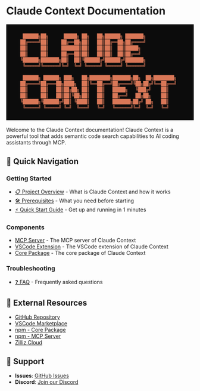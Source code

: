 # Claude Context Documentation
![](../assets/claude-context.png)

Welcome to the Claude Context documentation! Claude Context is a powerful tool that adds semantic code search capabilities to AI coding assistants through MCP.

## 🚀 Quick Navigation

### Getting Started
- [📋 Project Overview](getting-started/overview.md) - What is Claude Context and how it works
- [🛠️ Prerequisites](getting-started/prerequisites.md) - What you need before starting
- [⚡ Quick Start Guide](getting-started/quick-start.md) - Get up and running in 1 minutes


### Components
- [MCP Server](../packages/mcp/README.md) - The MCP server of Claude Context
- [VSCode Extension](../packages/vscode-extension/README.md) - The VSCode extension of Claude Context
- [Core Package](../packages/core/README.md) - The core package of Claude Context

### Troubleshooting
- [❓ FAQ](troubleshooting/faq.md) - Frequently asked questions

## 🔗 External Resources

- [GitHub Repository](https://github.com/danielbowne/claude-context)
- [VSCode Marketplace](https://marketplace.visualstudio.com/items?itemName=zilliz.semanticcodesearch)
- [npm - Core Package](https://www.npmjs.com/package/@dannyboy2042/claude-context-core)
- [npm - MCP Server](https://www.npmjs.com/package/@dannyboy2042/claude-context-mcp)
- [Zilliz Cloud](https://cloud.zilliz.com)

## 💬 Support

- **Issues**: [GitHub Issues](https://github.com/danielbowne/claude-context/issues)
- **Discord**: [Join our Discord](https://discord.gg/mKc3R95yE5)
